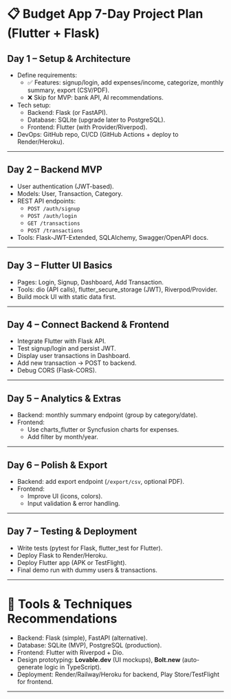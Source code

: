 
# 📋 Budget App 7-Day Project Plan (Flutter + Flask)

## **Day 1 – Setup & Architecture**
- Define requirements:  
  - ✅ Features: signup/login, add expenses/income, categorize, monthly summary, export (CSV/PDF).  
  - ❌ Skip for MVP: bank API, AI recommendations.  
- Tech setup:  
  - Backend: Flask (or FastAPI).  
  - Database: SQLite (upgrade later to PostgreSQL).  
  - Frontend: Flutter (with Provider/Riverpod).  
- DevOps: GitHub repo, CI/CD (GitHub Actions + deploy to Render/Heroku).  

---

## **Day 2 – Backend MVP**
- User authentication (JWT-based).  
- Models: User, Transaction, Category.  
- REST API endpoints:  
  - `POST /auth/signup`  
  - `POST /auth/login`  
  - `GET /transactions`  
  - `POST /transactions`  
- Tools: Flask-JWT-Extended, SQLAlchemy, Swagger/OpenAPI docs.  

---

## **Day 3 – Flutter UI Basics**
- Pages: Login, Signup, Dashboard, Add Transaction.  
- Tools: dio (API calls), flutter_secure_storage (JWT), Riverpod/Provider.  
- Build mock UI with static data first.  

---

## **Day 4 – Connect Backend & Frontend**
- Integrate Flutter with Flask API.  
- Test signup/login and persist JWT.  
- Display user transactions in Dashboard.  
- Add new transaction → POST to backend.  
- Debug CORS (Flask-CORS).  

---

## **Day 5 – Analytics & Extras**
- Backend: monthly summary endpoint (group by category/date).  
- Frontend:  
  - Use charts_flutter or Syncfusion charts for expenses.  
  - Add filter by month/year.  

---

## **Day 6 – Polish & Export**
- Backend: add export endpoint (`/export/csv`, optional PDF).  
- Frontend:  
  - Improve UI (icons, colors).  
  - Input validation & error handling.  

---

## **Day 7 – Testing & Deployment**
- Write tests (pytest for Flask, flutter_test for Flutter).  
- Deploy Flask to Render/Heroku.  
- Deploy Flutter app (APK or TestFlight).  
- Final demo run with dummy users & transactions.  

---

# 🚀 Tools & Techniques Recommendations
- Backend: Flask (simple), FastAPI (alternative).  
- Database: SQLite (MVP), PostgreSQL (production).  
- Frontend: Flutter with Riverpod + Dio.  
- Design prototyping: **Lovable.dev** (UI mockups), **Bolt.new** (auto-generate logic in TypeScript).  
- Deployment: Render/Railway/Heroku for backend, Play Store/TestFlight for frontend.  

---

